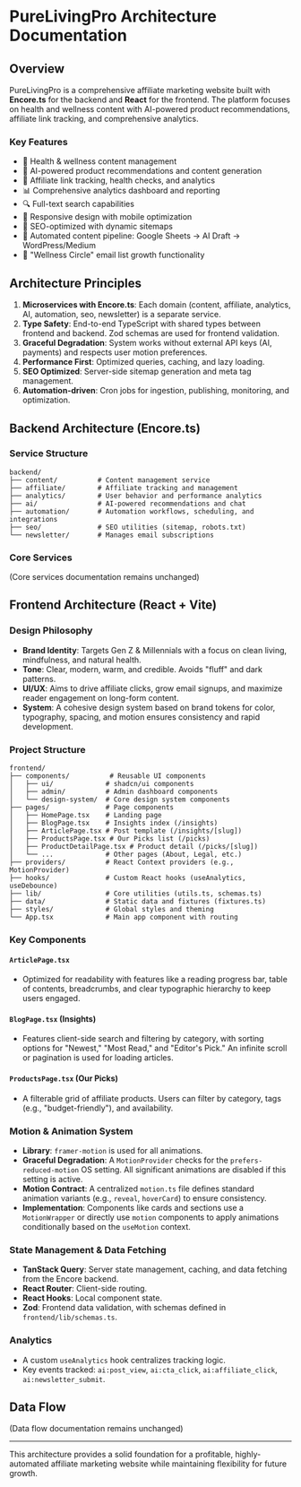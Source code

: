 # PureLivingPro Architecture Documentation

## Overview

PureLivingPro is a comprehensive affiliate marketing website built with **Encore.ts** for the backend and **React** for the frontend. The platform focuses on health and wellness content with AI-powered product recommendations, affiliate link tracking, and comprehensive analytics.

### Key Features
- 🏥 Health & wellness content management
- 🤖 AI-powered product recommendations and content generation
- 🔗 Affiliate link tracking, health checks, and analytics
- 📊 Comprehensive analytics dashboard and reporting
- 🔍 Full-text search capabilities
- 📱 Responsive design with mobile optimization
- 🚀 SEO-optimized with dynamic sitemaps
- 🔄 Automated content pipeline: Google Sheets -> AI Draft -> WordPress/Medium
- 💌 "Wellness Circle" email list growth functionality

## Architecture Principles

1. **Microservices with Encore.ts**: Each domain (content, affiliate, analytics, AI, automation, seo, newsletter) is a separate service.
2. **Type Safety**: End-to-end TypeScript with shared types between frontend and backend. Zod schemas are used for frontend validation.
3. **Graceful Degradation**: System works without external API keys (AI, payments) and respects user motion preferences.
4. **Performance First**: Optimized queries, caching, and lazy loading.
5. **SEO Optimized**: Server-side sitemap generation and meta tag management.
6. **Automation-driven**: Cron jobs for ingestion, publishing, monitoring, and optimization.

## Backend Architecture (Encore.ts)

### Service Structure

```
backend/
├── content/          # Content management service
├── affiliate/        # Affiliate tracking and management
├── analytics/        # User behavior and performance analytics
├── ai/               # AI-powered recommendations and chat
├── automation/       # Automation workflows, scheduling, and integrations
├── seo/              # SEO utilities (sitemap, robots.txt)
└── newsletter/       # Manages email subscriptions
```

### Core Services

(Core services documentation remains unchanged)

## Frontend Architecture (React + Vite)

### Design Philosophy
- **Brand Identity**: Targets Gen Z & Millennials with a focus on clean living, mindfulness, and natural health.
- **Tone**: Clear, modern, warm, and credible. Avoids "fluff" and dark patterns.
- **UI/UX**: Aims to drive affiliate clicks, grow email signups, and maximize reader engagement on long-form content.
- **System**: A cohesive design system based on brand tokens for color, typography, spacing, and motion ensures consistency and rapid development.

### Project Structure

```
frontend/
├── components/          # Reusable UI components
│   ├── ui/             # shadcn/ui components
│   ├── admin/          # Admin dashboard components
│   └── design-system/  # Core design system components
├── pages/              # Page components
│   ├── HomePage.tsx    # Landing page
│   ├── BlogPage.tsx    # Insights index (/insights)
│   ├── ArticlePage.tsx # Post template (/insights/[slug])
│   ├── ProductsPage.tsx # Our Picks list (/picks)
│   ├── ProductDetailPage.tsx # Product detail (/picks/[slug])
│   └── ...             # Other pages (About, Legal, etc.)
├── providers/          # React Context providers (e.g., MotionProvider)
├── hooks/              # Custom React hooks (useAnalytics, useDebounce)
├── lib/                # Core utilities (utils.ts, schemas.ts)
├── data/               # Static data and fixtures (fixtures.ts)
├── styles/             # Global styles and theming
└── App.tsx             # Main app component with routing
```

### Key Components

#### `ArticlePage.tsx`
- Optimized for readability with features like a reading progress bar, table of contents, breadcrumbs, and clear typographic hierarchy to keep users engaged.

#### `BlogPage.tsx` (Insights)
- Features client-side search and filtering by category, with sorting options for "Newest," "Most Read," and "Editor's Pick." An infinite scroll or pagination is used for loading articles.

#### `ProductsPage.tsx` (Our Picks)
- A filterable grid of affiliate products. Users can filter by category, tags (e.g., "budget-friendly"), and availability.

### Motion & Animation System
- **Library**: `framer-motion` is used for all animations.
- **Graceful Degradation**: A `MotionProvider` checks for the `prefers-reduced-motion` OS setting. All significant animations are disabled if this setting is active.
- **Motion Contract**: A centralized `motion.ts` file defines standard animation variants (e.g., `reveal`, `hoverCard`) to ensure consistency.
- **Implementation**: Components like cards and sections use a `MotionWrapper` or directly use `motion` components to apply animations conditionally based on the `useMotion` context.

### State Management & Data Fetching
- **TanStack Query**: Server state management, caching, and data fetching from the Encore backend.
- **React Router**: Client-side routing.
- **React Hooks**: Local component state.
- **Zod**: Frontend data validation, with schemas defined in `frontend/lib/schemas.ts`.

### Analytics
- A custom `useAnalytics` hook centralizes tracking logic.
- Key events tracked: `ai:post_view`, `ai:cta_click`, `ai:affiliate_click`, `ai:newsletter_submit`.

## Data Flow

(Data flow documentation remains unchanged)

---

This architecture provides a solid foundation for a profitable, highly-automated affiliate marketing website while maintaining flexibility for future growth.
